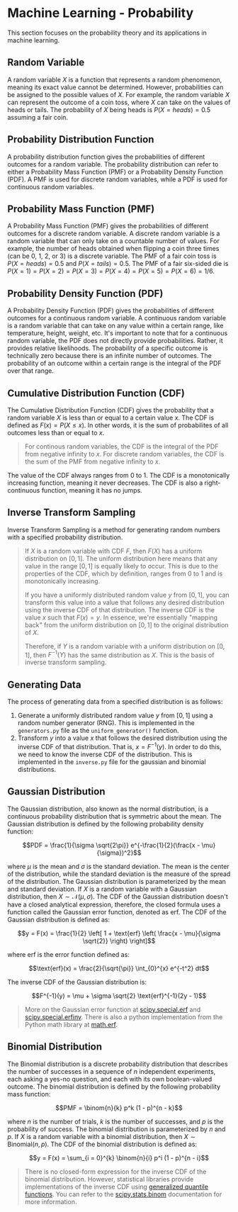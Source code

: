 # Machine Learning - Probability
This section focuses on the probability theory and its applications in machine learning.

## Random Variable
A random variable $X$ is a function that represents a random phenomenon, meaning its exact value cannot be determined. However, probabilities can be assigned to the possible values of $X$. For example, the random variable $X$ can represent the outcome of a coin toss, where $X$ can take on the values of heads or tails. The probability of $X$ being heads is $P(X = heads) = 0.5$ assuming a fair coin.

## Probability Distribution Function
A probability distribution function gives the probabilities of different outcomes for a random variable. The probability distribution can refer to either a Probability Mass Function (PMF) or a Probability Density Function (PDF). A PMF is used for discrete random variables, while a PDF is used for continuous random variables.

## Probability Mass Function (PMF)
A Probability Mass Function (PMF) gives the probabilities of different outcomes for a discrete random variable. A discrete random variable is a random variable that can only take on a countable number of values. For example, the number of heads obtained when flipping a coin three times (can be 0, 1, 2, or 3) is a discrete variable. The PMF of a fair coin toss is $P(X = heads) = 0.5$ and $P(X = tails) = 0.5$. The PMF of a fair six-sided die is $P(X = 1) = P(X = 2) = P(X = 3) = P(X = 4) = P(X = 5) = P(X = 6) = 1/6$.

## Probability Density Function (PDF)
A Probability Density Function (PDF) gives the probabilities of different outcomes for a continuous random variable. A continuous random variable is a random variable that can take on any value within a certain range, like temperature, height, weight, etc. It's important to note that for a continuous random variable, the PDF does not directly provide probabilities. Rather, it provides relative likelihoods. The probability of a specific outcome is technically zero because there is an infinite number of outcomes. The probability of an outcome within a certain range is the integral of the PDF over that range. 

## Cumulative Distribution Function (CDF)
The Cumulative Distribution Function (CDF) gives the probability that a random variable $X$ is less than or equal to a certain value $x$. The CDF is defined as $F(x) = P(X \leq x)$. In other words, it is the sum of probabilites of all outcomes less than or equal to $x$. 

> For continous random variables, the CDF is the integral of the PDF from negative infinity to $x$. For discrete random variables, the CDF is the sum of the PMF from negative infinity to $x$.

The value of the CDF always ranges from 0 to 1. The CDF is a monotonically increasing function, meaning it never decreases. The CDF is also a right-continuous function, meaning it has no jumps.

## Inverse Transform Sampling
Inverse Transform Sampling is a method for generating random numbers with a specified probability distribution.

> If $X$ is a random variable with CDF $F$, then $F(X)$ has a uniform distribution on $[0, 1]$. The uniform distribution here means that any value in the range $[0, 1]$ is equally likely to occur. This is due to the properties of the CDF, which by definition, ranges from 0 to 1 and is monotonically increasing.
>
> If you have a uniformly distributed random value $y$ from $[0, 1]$, you can transform this value into a value that follows any desired distribution using the inverse CDF of that distribution. The inverse CDF is the value $x$ such that $F(x) = y$. In essence, we're essentially "mapping back" from the uniform distribution on $[0, 1]$ to the original distribution of $X$.
>
> Therefore, if $Y$ is a random variable with a uniform distribution on $[0, 1]$, then $F^{-1}(Y)$ has the same distribution as $X$. This is the basis of inverse transform sampling.

## Generating Data
The process of generating data from a specified distribution is as follows:
1. Generate a uniformly distributed random value $y$ from $[0, 1]$ using a random number generator (RNG). This is implemented in the `generators.py` file as the `uniform_generator()` function.
2. Transform $y$ into a value $x$ that follows the desired distribution using the inverse CDF of that distribution. That is, $x = F^{-1}(y)$. In order to do this, we need to know the inverse CDF of the distribution. This is implemented in the `inverse.py` file for the gaussian and binomial distributions.

## Gaussian Distribution
The Gaussian distribution, also known as the normal distribution, is a continuous probability distribution that is symmetric about the mean. The Gaussian distribution is defined by the following probability density function:

$$PDF = \frac{1}{\sigma \sqrt{2\pi}} e^{-\frac{1}{2}(\frac{x - \mu}{\sigma})^2}$$

where $\mu$ is the mean and $\sigma$ is the standard deviation. The mean is the center of the distribution, while the standard deviation is the measure of the spread of the distribution. The Gaussian distribution is parameterized by the mean and standard deviation. If $X$ is a random variable with a Gaussian distribution, then $X \sim \mathcal{N}(\mu, \sigma)$. The CDF of the Gaussian distribution doesn't have a closed analytical expression, therefore, the closed formula uses a function called the Gaussian error function, denoted as $\text{erf}$. The CDF of the Gaussian distribution is defined as:

$$y = F(x) = \frac{1}{2} \left[ 1 + \text{erf} \left( \frac{x - \mu}{\sigma \sqrt{2}} \right) \right]$$

where $\text{erf}$ is the error function defined as:

$$\text{erf}(x) = \frac{2}{\sqrt{\pi}} \int_{0}^{x} e^{-t^2} dt$$

The inverse CDF of the Gaussian distribution is:

$$F^{-1}(y) = \mu + \sigma \sqrt{2} \text{erf}^{-1}(2y - 1)$$

> More on the Gaussian error function at [scipy.special.erf](https://docs.scipy.org/doc/scipy/reference/generated/scipy.special.erf.html) and [scipy.special.erfinv](https://docs.scipy.org/doc/scipy/reference/generated/scipy.special.erfinv.html#scipy.special.erfinv). There is also a python implementation from the Python math library at [math.erf](https://docs.python.org/3/library/math.html#math.erf).

## Binomial Distribution
The Binomial distribution is a discrete probability distribution that describes the number of successes in a sequence of $n$ independent experiments, each asking a yes-no question, and each with its own boolean-valued outcome. The binomial distribution is defined by the following probability mass function:

$$PMF = \binom{n}{k} p^k (1 - p)^{n - k}$$

where $n$ is the number of trials, $k$ is the number of successes, and $p$ is the probability of success. The binomial distribution is parameterized by $n$ and $p$. If $X$ is a random variable with a binomial distribution, then $X \sim \text{Binomial}(n, p)$. The CDF of the binomial distribution is defined as:

$$y = F(x) = \sum_{i = 0}^{k} \binom{n}{i} p^i (1 - p)^{n - i}$$

> There is no closed-form expression for the inverse CDF of the binomial distribution. However, statistical libraries provide implementations of the inverse CDF using [generalized quantile functions](https://en.wikipedia.org/wiki/Cumulative_distribution_function#Inverse_distribution_function_.28quantile_function.29). You can refer to the [scipy.stats.binom](https://docs.scipy.org/doc/scipy/reference/generated/scipy.stats.binom.html) documentation for more information.
